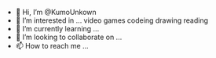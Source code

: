 - 👋 Hi, I’m @KumoUnkown
- 👀 I’m interested in ... video games codeing drawing reading 
- 🌱 I’m currently learning ...
- 💞️ I’m looking to collaborate on ...
- 📫 How to reach me ...

<!---
KumoUnkown/KumoUnkown is a ✨ special ✨ repository because its `README.md` (this file) appears on your GitHub profile.
You can click the Preview link to take a look at your changes.
--->
